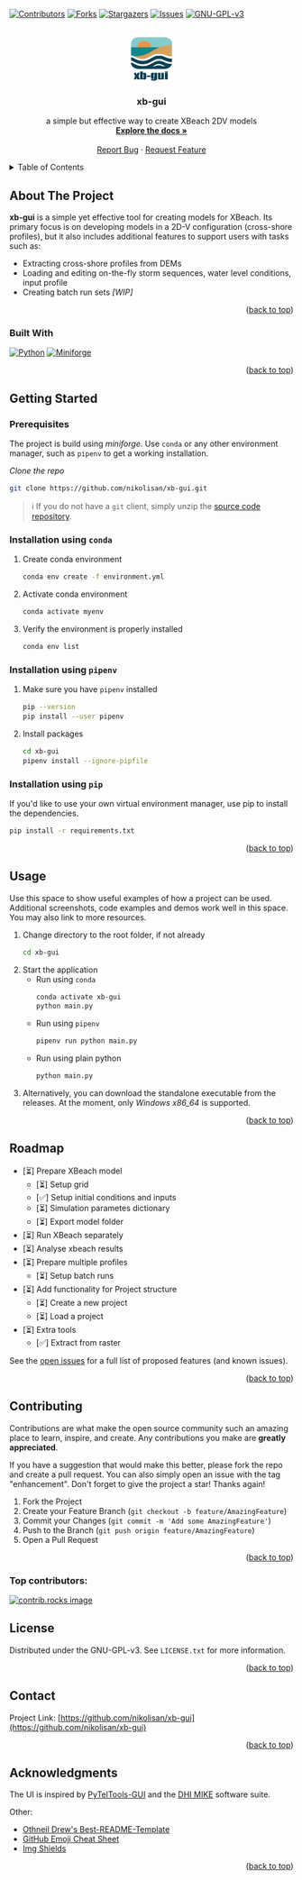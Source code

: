 <!-- Improved compatibility of back to top link: See: https://github.com/othneildrew/Best-README-Template/pull/73 -->
<a id="readme-top"></a>
<!--
*** Thanks for checking out the Best-README-Template. If you have a suggestion
*** that would make this better, please fork the repo and create a pull request
*** or simply open an issue with the tag "enhancement".
*** Don't forget to give the project a star!
*** Thanks again! Now go create something AMAZING! :D
-->



<!-- PROJECT SHIELDS -->
<!--
*** I'm using markdown "reference style" links for readability.
*** Reference links are enclosed in brackets [ ] instead of parentheses ( ).
*** See the bottom of this document for the declaration of the reference variables
*** for contributors-url, forks-url, etc. This is an optional, concise syntax you may use.
*** https://www.markdownguide.org/basic-syntax/#reference-style-links
-->
[![Contributors][contributors-shield]][contributors-url]
[![Forks][forks-shield]][forks-url]
[![Stargazers][stars-shield]][stars-url]
[![Issues][issues-shield]][issues-url]
[![GNU-GPL-v3][license-shield]][license-url]



<!-- PROJECT LOGO -->
<br />
<div align="center">
  <a href="https://github.com/nikolisan/xb-gui">
    <img src="images/xb-gui-logo-small.png" alt="Logo" width="80" height="80">
  </a>

  <h3 align="center">xb-gui</h3>

  <p align="center">
    a simple but effective way to create XBeach 2DV models
    <br />
    <a href=""><strong>Explore the docs »</strong></a>
    <br />
    <br />
    <a href="https://github.com/nikolisan/xb-gui/issues/new?labels=bug&template=bug_report.md">Report Bug</a>
    &middot;
    <a href="https://github.com/nikolisan/xb-gui/issues/new?labels=enhancement&template=feature_request.md">Request Feature</a>
  </p>
</div>



<!-- TABLE OF CONTENTS -->
<details>
  <summary>Table of Contents</summary>
  <ol>
    <li>
      <a href="#about-the-project">About The Project</a>
      <ul>
        <li><a href="#built-with">Built With</a></li>
      </ul>
    </li>
    <li>
      <a href="#getting-started">Getting Started</a>
      <ul>
        <li><a href="#prerequisites">Prerequisites</a></li>
        <li><a href="#installation">Installation</a></li>
      </ul>
    </li>
    <li><a href="#usage">Usage</a></li>
    <li><a href="#roadmap">Roadmap</a></li>
    <li><a href="#contributing">Contributing</a></li>
    <li><a href="#license">License</a></li>
    <li><a href="#contact">Contact</a></li>
    <li><a href="#acknowledgments">Acknowledgments</a></li>
  </ol>
</details>



<!-- ABOUT THE PROJECT -->
## About The Project

<!-- [![Product Name Screen Shot][product-screenshot]](https://example.com) -->

**xb-gui** is a simple yet effective tool for creating models for XBeach. Its primary focus is on developing models in a 2D-V configuration (cross-shore profiles), but it also includes additional features to support users with tasks such as:
* Extracting cross-shore profiles from DEMs
* Loading and editing on-the-fly storm sequences, water level conditions, input profile
* Creating batch run sets *[WIP]*

<p align="right">(<a href="#readme-top">back to top</a>)</p>



### Built With

[![Python][python-shield]][Python-url] [![Miniforge][miniforge-shield]][miniforge-url]


<p align="right">(<a href="#readme-top">back to top</a>)</p>



<!-- GETTING STARTED -->
## Getting Started

### Prerequisites

The project is build using _miniforge_. Use `conda` or any other environment manager, such as `pipenv` to get a working installation.

*Clone the repo*
   ```sh
   git clone https://github.com/nikolisan/xb-gui.git
   ```
   > ℹ If you do not have a `git` client, simply unzip the [source code repository](https://github.com/nikolisan/xb-gui/archive/master.zip).

### Installation using `conda`

1. Create conda environment
   ```sh
   conda env create -f environment.yml
   ```
2. Activate conda environment
   ```sh
   conda activate myenv
   ```
3. Verify the environment is properly installed
   ```sh
   conda env list
   ```

### Installation using `pipenv`

1. Make sure you have `pipenv` installed
    ```sh
    pip --version
    pip install --user pipenv
    ```
2. Install packages
    ```sh
    cd xb-gui
    pipenv install --ignore-pipfile
    ```

### Installation using `pip`

If you'd like to use your own virtual environment manager, use pip to install the dependencies.
```sh
pip install -r requirements.txt
```

<p align="right">(<a href="#readme-top">back to top</a>)</p>



<!-- USAGE EXAMPLES -->
## Usage

Use this space to show useful examples of how a project can be used. Additional screenshots, code examples and demos work well in this space. You may also link to more resources.

1. Change directory to the root folder, if not already
    ```sh
    cd xb-gui
    ```
2. Start the application
    * Run using `conda`
        ```sh
        conda activate xb-gui
        python main.py
        ```
    * Run using `pipenv`
        ```sh
        pipenv run python main.py
        ```
    * Run using plain python
        ```sh
        python main.py
        ```
3. Alternatively, you can download the standalone executable from the releases. At the moment, only _Windows x86_64_ is supported.


<p align="right">(<a href="#readme-top">back to top</a>)</p>



<!-- ROADMAP -->
## Roadmap

- [⏳] Prepare XBeach model
    - [⏳] Setup grid
    - [✅] Setup initial conditions and inputs
    - [⏳] Simulation parametes dictionary
    - [⏳] Export model folder
- [⏳] Run XBeach separately
- [⏳] Analyse xbeach results
- [⏳] Prepare multiple profiles
    - [⏳] Setup batch runs
- [⏳] Add functionality for Project structure
    - [⏳] Create a new project
    - [⏳] Load a project
- [⏳] Extra tools
    - [✅] Extract from raster

See the [open issues](https://github.com/nikolisan/xb-gui/issues) for a full list of proposed features (and known issues).

<p align="right">(<a href="#readme-top">back to top</a>)</p>



<!-- CONTRIBUTING -->
## Contributing

Contributions are what make the open source community such an amazing place to learn, inspire, and create. Any contributions you make are **greatly appreciated**.

If you have a suggestion that would make this better, please fork the repo and create a pull request. You can also simply open an issue with the tag "enhancement".
Don't forget to give the project a star! Thanks again!

1. Fork the Project
2. Create your Feature Branch (`git checkout -b feature/AmazingFeature`)
3. Commit your Changes (`git commit -m 'Add some AmazingFeature'`)
4. Push to the Branch (`git push origin feature/AmazingFeature`)
5. Open a Pull Request

<p align="right">(<a href="#readme-top">back to top</a>)</p>

### Top contributors:

<a href="https://github.com/nikolisan/xb-gui/graphs/contributors">
  <img src="https://contrib.rocks/image?repo=nikolisan/xb-gui" alt="contrib.rocks image" />
</a>



<!-- LICENSE -->
## License

Distributed under the GNU-GPL-v3. See `LICENSE.txt` for more information.

<p align="right">(<a href="#readme-top">back to top</a>)</p>



<!-- CONTACT -->
## Contact

<!-- Your Name - [@twitter_handle](https://twitter.com/twitter_handle) - email@email_client.com -->

Project Link: [https://github.com/nikolisan/xb-gui](https://github.com/nikolisan/xb-gui)

<p align="right">(<a href="#readme-top">back to top</a>)</p>



<!-- ACKNOWLEDGMENTS -->
## Acknowledgments
The UI is inspired by [PyTelTools-GUI](https://github.com/CNR-Engineering/PyTelTools) and the [DHI MIKE](https://www.dhigroup.com/technologies/mikepoweredbydhi) software suite.

Other:
* [Othneil Drew's Best-README-Template](https://github.com/othneildrew/Best-README-Template)
* [GitHub Emoji Cheat Sheet](https://www.webpagefx.com/tools/emoji-cheat-sheet)
* [Img Shields](https://shields.io)

<p align="right">(<a href="#readme-top">back to top</a>)</p>



<!-- MARKDOWN LINKS & IMAGES -->
<!-- https://www.markdownguide.org/basic-syntax/#reference-style-links -->
[contributors-shield]: https://img.shields.io/github/contributors/nikolisan/xb-gui.svg?style=for-the-badge
[contributors-url]: https://github.com/nikolisan/xb-gui/graphs/contributors
[forks-shield]: https://img.shields.io/github/forks/nikolisan/xb-gui.svg?style=for-the-badge
[forks-url]: https://github.com/nikolisan/xb-gui/network/members
[stars-shield]: https://img.shields.io/github/stars/nikolisan/xb-gui.svg?style=for-the-badge
[stars-url]: https://github.com/nikolisan/xb-gui/stargazers
[issues-shield]: https://img.shields.io/github/issues/nikolisan/xb-gui.svg?style=for-the-badge
[issues-url]: https://github.com/nikolisan/xb-gui/issues
[license-shield]: https://img.shields.io/github/license/nikolisan/xb-gui.svg?style=for-the-badge
[license-url]: https://github.com/nikolisan/xb-gui/blob/master/LICENSE.txt
[linkedin-shield]: https://img.shields.io/badge/-LinkedIn-black.svg?style=for-the-badge&logo=linkedin&colorB=555
[linkedin-url]: https://linkedin.com/in/linkedin_username
[product-screenshot]: images/xb-gui-logo-small.png

[python-shield]:https://img.shields.io/badge/Python-3776AB?style=for-the-badge&logo=python&logoSize=auto&logoColor=fff
[Python-url]:https://www.python.org/
[miniforge-shield]:https://img.shields.io/badge/miniforge-000?style=for-the-badge&logo=conda-forge&logoSize=auto&labelColor=000
[miniforge-url]:https://github.com/conda-forge/miniforge